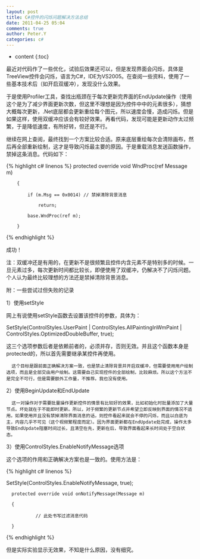 ```yaml
---
layout: post
title: C#控件的闪烁问题解决方法总结
date: 2011-04-25 05:04
comments: true
author: Peter.Y
categories: c#
---
```


* content
{:toc}



最近对代码作了一些优化，试验后效果还可以，但是发现界面会闪烁，具体是TreeView控件会闪烁，语言为C#，IDE为VS2005。在查阅一些资料，使用了一些基本技术后（如开启双缓冲），发现没什么效果。

于是使用Profiler工具，查找出瓶颈在于每次更新完界面的EndUpdate操作（使用这个是为了减少界面更新次数，但这里不理想是因为控件中中的元素很多），猜想大概每次更新，.Net底层都会更新重绘每个图元，所以速度会慢，造成闪烁。但是如果这样，使用双缓冲应该会有较好效果。再看代码，发现可能是更新动作太过频繁，于是降低速度，有所好转，但还是不行。

继续在网上查阅，最终找到一个方案比较合适。原来底层重绘每次会清除画布，然后再全部重新绘制，这才是导致闪烁最主要的原因。于是重载消息发送函数操作，禁掉这条消息。代码如下：

{% highlight c# linenos %}
        protected override void WndProc(ref Message m)

        {

            if (m.Msg == 0x0014) // 禁掉清除背景消息

                return;

            base.WndProc(ref m);

        }
{% endhighlight %}

成功！

注：双缓冲还是有用的，在更新不是很频繁且控件内含元素不是特别多的时候。一旦元素过多，每次更新时间都比较长，即便使用了双缓冲，仍解决不了闪烁问题。个人认为最终比较理想的方法还是禁掉清除背景消息。


附：一些尝试过但失败的记录

1）使用setStyle

网上有说使用setStyle函数去设置该控件的参数，具体为：

SetStyle(ControlStyles.UserPaint | ControlStyles.AllPaintingInWmPaint | ControlStyles.OptimizedDoubleBuffer, true);

这三个选项参数后者是依赖前者的，必须并存，否则无效。并且这个函数本身是protected的，所以首先需要继承某控件再使用。

      这个目标是跟前面正确解决方案一致，也是禁止清除背景并开启双缓冲，但需要使用用户绘制选项，而且是全部交由用户绘制。这需要自己实现控件的全部绘制，比较麻烦。所以这个方法不是完全不可行，但是需要额外工作量，不推荐。我也没有使用。

2）使用BeginUpdate和EndUpdate

      这一对操作对于需要批量操作更新控件的情景有比较好的效果，比如初始化时批量添加了大量节点。坏处就在于不能即时更新。所以，对于频繁的更新节点并希望立即反映到界面的情况不适用。如果使用并且没有禁掉清除界面消息的话，则控件看起来就会不停的闪烁，而且以白底为主，内容几乎不可见（这个视频繁程度而定）。因为界面更新都在EndUpdate处完成，操作太多导致EndUpdate阻塞时间过长，且清空在先，更新在后，导致界面看起来长时间处于空白状态。

3）使用ControlStyles.EnableNotifyMessage选项

这个选项的作用和正确解决方案也是一致的。使用方法是：

{% highlight c# linenos %}

SetStyle(ControlStyles.EnableNotifyMessage, true);

      protected override void onNotifyMessage(Message m)

      {

               // 此处书写过滤消息代码

      }

{% endhighlight %}

但是实际实验显示无效果，不知是什么原因，没有细究。
